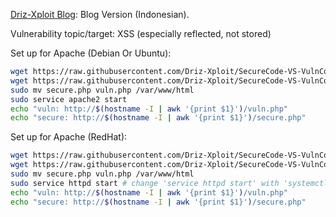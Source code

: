 [Driz-Xploit Blog](https://drizxploit.blogspot.com/2025/02/vuln-code-vs-secure-code-php-1.html): Blog Version (Indonesian).

Vulnerability topic/target: XSS (especially reflected, not stored)

Set up for Apache (Debian Or Ubuntu):
   ```bash
   wget https://raw.githubusercontent.com/Driz-Xploit/SecureCode-VS-VulnCode/refs/heads/main/PHP/Sanitazing_Input1/secure.php
   wget https://raw.githubusercontent.com/Driz-Xploit/SecureCode-VS-VulnCode/refs/heads/main/PHP/Sanitazing_Input1/vuln.php
   sudo mv secure.php vuln.php /var/www/html
   sudo service apache2 start
   echo "vuln: http://$(hostname -I | awk '{print $1}')/vuln.php"
   echo "secure: http://$(hostname -I | awk '{print $1}')/secure.php"
```


Set up for Apache (RedHat):
   ```bash
   wget https://raw.githubusercontent.com/Driz-Xploit/SecureCode-VS-VulnCode/refs/heads/main/PHP/Sanitazing_Input1/secure.php
   wget https://raw.githubusercontent.com/Driz-Xploit/SecureCode-VS-VulnCode/refs/heads/main/PHP/Sanitazing_Input1/vuln.php
   sudo mv secure.php vuln.php /var/www/html
   sudo service httpd start # change 'service httpd start' with 'systemctl start httpd' if it doesn't work
   echo "vuln: http://$(hostname -I | awk '{print $1}')/vuln.php"
   echo "secure: http://$(hostname -I | awk '{print $1}')/secure.php"
```
